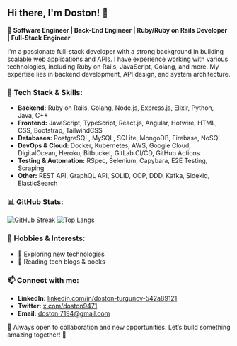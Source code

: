 ## Hi there, I'm Doston! 👋

🚀 **Software Engineer | Back-End Engineer | Ruby/Ruby on Rails Developer | Full-Stack Engineer**

I'm a passionate full-stack developer with a strong background in building scalable web applications and APIs. I have experience working with various technologies, including Ruby on Rails, JavaScript, Golang, and more. My expertise lies in backend development, API design, and system architecture.

### 🔧 Tech Stack & Skills:
- **Backend:** Ruby on Rails, Golang, Node.js, Express.js, Elixir, Python, Java, C++
- **Frontend:** JavaScript, TypeScript, React.js, Angular, Hotwire, HTML, CSS, Bootstrap, TailwindCSS
- **Databases:** PostgreSQL, MySQL, SQLite, MongoDB, Firebase, NoSQL
- **DevOps & Cloud:** Docker, Kubernetes, AWS, Google Cloud, DigitalOcean, Heroku, Bitbucket, GitLab CI/CD, GitHub Actions
- **Testing & Automation:** RSpec, Selenium, Capybara, E2E Testing, Scraping
- **Other:** REST API, GraphQL API, SOLID, OOP, DDD, Kafka, Sidekiq, ElasticSearch

### 📊 GitHub Stats:
[![GitHub Streak](https://github-readme-streak-stats.herokuapp.com?user=doston9471&theme=transparent&hide_border=true&border_radius=0&short_numbers=true)](https://git.io/streak-stats)
![Top Langs](https://github-readme-stats.vercel.app/api/top-langs/?username=doston9471&layout=compact&theme=radical)

### 🎯 Hobbies & Interests:
- 🚀 Exploring new technologies
- 📖 Reading tech blogs & books

### 📫 Connect with me:
- **LinkedIn:** [linkedin.com/in/doston-turgunov-542a89121](https://linkedin.com/in/doston-turgunov-542a89121)
- **Twitter:** [x.com/doston9471](https://x.com/doston9471)
- **Email:** doston.7194@gmail.com

📌 Always open to collaboration and new opportunities. Let’s build something amazing together! 🚀

